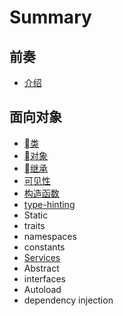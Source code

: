 # Summary

## 前奏

* [介绍](README.md)

## 面向对象

* [类](class.md)
* [对象](object.md)
* [继承](inheritance.md)
* [可见性](visibility.md)
* [构造函数](constructor.md)
* [type-hinting](type-hinting.md)
* Static
* traits
* namespaces
* constants
* [Services](services.md)
* Abstract
* interfaces
* Autoload
* dependency injection


